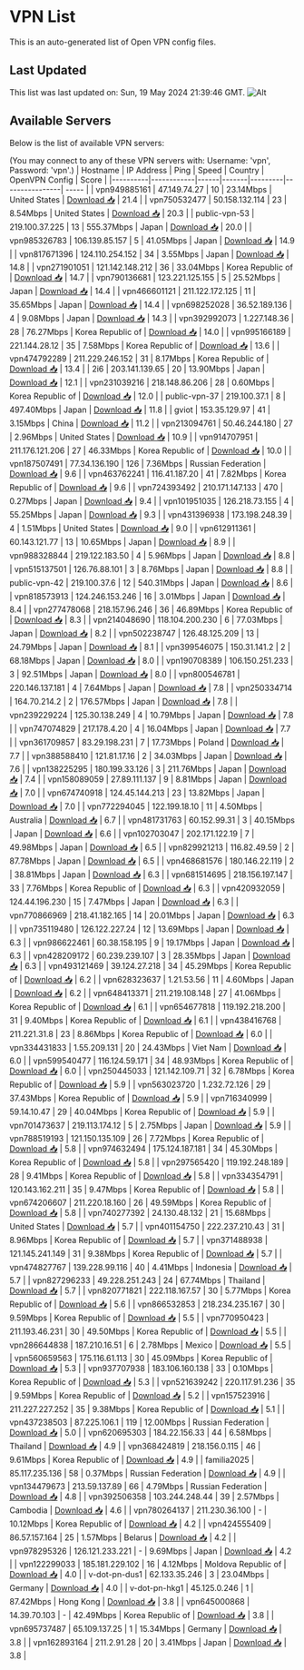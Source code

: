 # VPN List

This is an auto-generated list of Open VPN config files.

## Last Updated

This list was last updated on: Sun, 19 May 2024 21:39:46 GMT.
![Alt](https://repobeats.axiom.co/api/embed/186b98318ef1479477931607c1ad7d823f12451f.svg "Repobeats analytics image")

## Available Servers

Below is the list of available VPN servers:

(You may connect to any of these VPN servers with: Username: 'vpn', Password: 'vpn'.)
| Hostname | IP Address | Ping | Speed | Country | OpenVPN Config | Score |
|----------|------------|------|-------|---------|----------------| ----- |
| vpn949885161 | 47.149.74.27 | 10 | 23.14Mbps | United States | [Download 📥](./configs/server_0_US.ovpn) | 21.4 |
| vpn750532477 | 50.158.132.114 | 23 | 8.54Mbps | United States | [Download 📥](./configs/server_1_US.ovpn) | 20.3 |
| public-vpn-53 | 219.100.37.225 | 13 | 555.37Mbps | Japan | [Download 📥](./configs/server_2_JP.ovpn) | 20.0 |
| vpn985326783 | 106.139.85.157 | 5 | 41.05Mbps | Japan | [Download 📥](./configs/server_3_JP.ovpn) | 14.9 |
| vpn817671396 | 124.110.254.152 | 34 | 3.55Mbps | Japan | [Download 📥](./configs/server_4_JP.ovpn) | 14.8 |
| vpn271901051 | 121.142.148.212 | 36 | 33.04Mbps | Korea Republic of | [Download 📥](./configs/server_5_KR.ovpn) | 14.7 |
| vpn790136681 | 123.221.125.155 | 5 | 25.52Mbps | Japan | [Download 📥](./configs/server_6_JP.ovpn) | 14.4 |
| vpn466601121 | 211.122.172.125 | 11 | 35.65Mbps | Japan | [Download 📥](./configs/server_7_JP.ovpn) | 14.4 |
| vpn698252028 | 36.52.189.136 | 4 | 9.08Mbps | Japan | [Download 📥](./configs/server_8_JP.ovpn) | 14.3 |
| vpn392992073 | 1.227.148.36 | 28 | 76.27Mbps | Korea Republic of | [Download 📥](./configs/server_9_KR.ovpn) | 14.0 |
| vpn995166189 | 221.144.28.12 | 35 | 7.58Mbps | Korea Republic of | [Download 📥](./configs/server_10_KR.ovpn) | 13.6 |
| vpn474792289 | 211.229.246.152 | 31 | 8.17Mbps | Korea Republic of | [Download 📥](./configs/server_11_KR.ovpn) | 13.4 |
| 2i6 | 203.141.139.65 | 20 | 13.90Mbps | Japan | [Download 📥](./configs/server_12_JP.ovpn) | 12.1 |
| vpn231039216 | 218.148.86.206 | 28 | 0.60Mbps | Korea Republic of | [Download 📥](./configs/server_13_KR.ovpn) | 12.0 |
| public-vpn-37 | 219.100.37.1 | 8 | 497.40Mbps | Japan | [Download 📥](./configs/server_14_JP.ovpn) | 11.8 |
| gviot | 153.35.129.97 | 41 | 3.15Mbps | China | [Download 📥](./configs/server_15_CN.ovpn) | 11.2 |
| vpn213094761 | 50.46.244.180 | 27 | 2.96Mbps | United States | [Download 📥](./configs/server_16_US.ovpn) | 10.9 |
| vpn914707951 | 211.176.121.206 | 27 | 46.33Mbps | Korea Republic of | [Download 📥](./configs/server_17_KR.ovpn) | 10.0 |
| vpn187507491 | 77.34.136.190 | 126 | 7.36Mbps | Russian Federation | [Download 📥](./configs/server_18_RU.ovpn) | 9.6 |
| vpn463762241 | 116.41.187.20 | 41 | 7.82Mbps | Korea Republic of | [Download 📥](./configs/server_19_KR.ovpn) | 9.6 |
| vpn724393492 | 210.171.147.133 | 470 | 0.27Mbps | Japan | [Download 📥](./configs/server_20_JP.ovpn) | 9.4 |
| vpn101951035 | 126.218.73.155 | 4 | 55.25Mbps | Japan | [Download 📥](./configs/server_21_JP.ovpn) | 9.3 |
| vpn431396938 | 173.198.248.39 | 4 | 1.51Mbps | United States | [Download 📥](./configs/server_22_US.ovpn) | 9.0 |
| vpn612911361 | 60.143.121.77 | 13 | 10.65Mbps | Japan | [Download 📥](./configs/server_23_JP.ovpn) | 8.9 |
| vpn988328844 | 219.122.183.50 | 4 | 5.96Mbps | Japan | [Download 📥](./configs/server_24_JP.ovpn) | 8.8 |
| vpn515137501 | 126.76.88.101 | 3 | 8.76Mbps | Japan | [Download 📥](./configs/server_25_JP.ovpn) | 8.8 |
| public-vpn-42 | 219.100.37.6 | 12 | 540.31Mbps | Japan | [Download 📥](./configs/server_26_JP.ovpn) | 8.6 |
| vpn818573913 | 124.246.153.246 | 16 | 3.01Mbps | Japan | [Download 📥](./configs/server_27_JP.ovpn) | 8.4 |
| vpn277478068 | 218.157.96.246 | 36 | 46.89Mbps | Korea Republic of | [Download 📥](./configs/server_28_KR.ovpn) | 8.3 |
| vpn214048690 | 118.104.200.230 | 6 | 77.03Mbps | Japan | [Download 📥](./configs/server_29_JP.ovpn) | 8.2 |
| vpn502238747 | 126.48.125.209 | 13 | 24.79Mbps | Japan | [Download 📥](./configs/server_30_JP.ovpn) | 8.1 |
| vpn399546075 | 150.31.141.2 | 2 | 68.18Mbps | Japan | [Download 📥](./configs/server_31_JP.ovpn) | 8.0 |
| vpn190708389 | 106.150.251.233 | 3 | 92.51Mbps | Japan | [Download 📥](./configs/server_32_JP.ovpn) | 8.0 |
| vpn800546781 | 220.146.137.181 | 4 | 7.64Mbps | Japan | [Download 📥](./configs/server_33_JP.ovpn) | 7.8 |
| vpn250334714 | 164.70.214.2 | 2 | 176.57Mbps | Japan | [Download 📥](./configs/server_34_JP.ovpn) | 7.8 |
| vpn239229224 | 125.30.138.249 | 4 | 10.79Mbps | Japan | [Download 📥](./configs/server_35_JP.ovpn) | 7.8 |
| vpn747074829 | 217.178.4.20 | 4 | 16.04Mbps | Japan | [Download 📥](./configs/server_36_JP.ovpn) | 7.7 |
| vpn361709857 | 83.29.198.231 | 7 | 17.73Mbps | Poland | [Download 📥](./configs/server_37_PL.ovpn) | 7.7 |
| vpn388588410 | 121.81.17.16 | 2 | 34.03Mbps | Japan | [Download 📥](./configs/server_38_JP.ovpn) | 7.6 |
| vpn138225295 | 180.199.33.126 | 3 | 211.76Mbps | Japan | [Download 📥](./configs/server_39_JP.ovpn) | 7.4 |
| vpn158089059 | 27.89.111.137 | 9 | 8.81Mbps | Japan | [Download 📥](./configs/server_40_JP.ovpn) | 7.0 |
| vpn674740918 | 124.45.144.213 | 23 | 13.82Mbps | Japan | [Download 📥](./configs/server_41_JP.ovpn) | 7.0 |
| vpn772294045 | 122.199.18.10 | 11 | 4.50Mbps | Australia | [Download 📥](./configs/server_42_AU.ovpn) | 6.7 |
| vpn481731763 | 60.152.99.31 | 3 | 40.15Mbps | Japan | [Download 📥](./configs/server_43_JP.ovpn) | 6.6 |
| vpn102703047 | 202.171.122.19 | 7 | 49.98Mbps | Japan | [Download 📥](./configs/server_44_JP.ovpn) | 6.5 |
| vpn829921213 | 116.82.49.59 | 2 | 87.78Mbps | Japan | [Download 📥](./configs/server_45_JP.ovpn) | 6.5 |
| vpn468681576 | 180.146.22.119 | 2 | 38.81Mbps | Japan | [Download 📥](./configs/server_46_JP.ovpn) | 6.3 |
| vpn681514695 | 218.156.197.147 | 33 | 7.76Mbps | Korea Republic of | [Download 📥](./configs/server_47_KR.ovpn) | 6.3 |
| vpn420932059 | 124.44.196.230 | 15 | 7.47Mbps | Japan | [Download 📥](./configs/server_48_JP.ovpn) | 6.3 |
| vpn770866969 | 218.41.182.165 | 14 | 20.01Mbps | Japan | [Download 📥](./configs/server_49_JP.ovpn) | 6.3 |
| vpn735119480 | 126.122.227.24 | 12 | 13.69Mbps | Japan | [Download 📥](./configs/server_50_JP.ovpn) | 6.3 |
| vpn986622461 | 60.38.158.195 | 9 | 19.17Mbps | Japan | [Download 📥](./configs/server_51_JP.ovpn) | 6.3 |
| vpn428209172 | 60.239.239.107 | 3 | 28.35Mbps | Japan | [Download 📥](./configs/server_52_JP.ovpn) | 6.3 |
| vpn493121469 | 39.124.27.218 | 34 | 45.29Mbps | Korea Republic of | [Download 📥](./configs/server_53_KR.ovpn) | 6.2 |
| vpn628323637 | 1.21.53.56 | 11 | 4.60Mbps | Japan | [Download 📥](./configs/server_54_JP.ovpn) | 6.2 |
| vpn648413371 | 211.219.108.148 | 27 | 41.06Mbps | Korea Republic of | [Download 📥](./configs/server_55_KR.ovpn) | 6.1 |
| vpn654677818 | 119.192.218.200 | 31 | 9.40Mbps | Korea Republic of | [Download 📥](./configs/server_56_KR.ovpn) | 6.1 |
| vpn438416768 | 211.221.31.8 | 23 | 8.86Mbps | Korea Republic of | [Download 📥](./configs/server_57_KR.ovpn) | 6.0 |
| vpn334431833 | 1.55.209.131 | 20 | 24.43Mbps | Viet Nam | [Download 📥](./configs/server_58_VN.ovpn) | 6.0 |
| vpn599540477 | 116.124.59.171 | 34 | 48.93Mbps | Korea Republic of | [Download 📥](./configs/server_59_KR.ovpn) | 6.0 |
| vpn250445033 | 121.142.109.71 | 32 | 6.78Mbps | Korea Republic of | [Download 📥](./configs/server_60_KR.ovpn) | 5.9 |
| vpn563023720 | 1.232.72.126 | 29 | 37.43Mbps | Korea Republic of | [Download 📥](./configs/server_61_KR.ovpn) | 5.9 |
| vpn716340999 | 59.14.10.47 | 29 | 40.04Mbps | Korea Republic of | [Download 📥](./configs/server_62_KR.ovpn) | 5.9 |
| vpn701473637 | 219.113.174.12 | 5 | 2.75Mbps | Japan | [Download 📥](./configs/server_63_JP.ovpn) | 5.9 |
| vpn788519193 | 121.150.135.109 | 26 | 7.72Mbps | Korea Republic of | [Download 📥](./configs/server_64_KR.ovpn) | 5.8 |
| vpn974632494 | 175.124.187.181 | 34 | 45.30Mbps | Korea Republic of | [Download 📥](./configs/server_65_KR.ovpn) | 5.8 |
| vpn297565420 | 119.192.248.189 | 28 | 9.41Mbps | Korea Republic of | [Download 📥](./configs/server_66_KR.ovpn) | 5.8 |
| vpn334354791 | 120.143.162.211 | 35 | 9.47Mbps | Korea Republic of | [Download 📥](./configs/server_67_KR.ovpn) | 5.8 |
| vpn674206607 | 211.220.18.160 | 26 | 49.59Mbps | Korea Republic of | [Download 📥](./configs/server_68_KR.ovpn) | 5.8 |
| vpn740277392 | 24.130.48.132 | 21 | 15.68Mbps | United States | [Download 📥](./configs/server_69_US.ovpn) | 5.7 |
| vpn401154750 | 222.237.210.43 | 31 | 8.96Mbps | Korea Republic of | [Download 📥](./configs/server_70_KR.ovpn) | 5.7 |
| vpn371488938 | 121.145.241.149 | 31 | 9.38Mbps | Korea Republic of | [Download 📥](./configs/server_71_KR.ovpn) | 5.7 |
| vpn474827767 | 139.228.99.116 | 40 | 4.41Mbps | Indonesia | [Download 📥](./configs/server_72_ID.ovpn) | 5.7 |
| vpn827296233 | 49.228.251.243 | 24 | 67.74Mbps | Thailand | [Download 📥](./configs/server_73_TH.ovpn) | 5.7 |
| vpn820771821 | 222.118.167.57 | 30 | 5.77Mbps | Korea Republic of | [Download 📥](./configs/server_74_KR.ovpn) | 5.6 |
| vpn866532853 | 218.234.235.167 | 30 | 9.59Mbps | Korea Republic of | [Download 📥](./configs/server_75_KR.ovpn) | 5.5 |
| vpn770950423 | 211.193.46.231 | 30 | 49.50Mbps | Korea Republic of | [Download 📥](./configs/server_76_KR.ovpn) | 5.5 |
| vpn286644838 | 187.210.16.51 | 6 | 2.78Mbps | Mexico | [Download 📥](./configs/server_77_MX.ovpn) | 5.5 |
| vpn560659563 | 175.116.61.113 | 30 | 45.09Mbps | Korea Republic of | [Download 📥](./configs/server_78_KR.ovpn) | 5.3 |
| vpn937707938 | 183.106.160.138 | 33 | 0.10Mbps | Korea Republic of | [Download 📥](./configs/server_79_KR.ovpn) | 5.3 |
| vpn521639242 | 220.117.91.236 | 35 | 9.59Mbps | Korea Republic of | [Download 📥](./configs/server_80_KR.ovpn) | 5.2 |
| vpn157523916 | 211.227.227.252 | 35 | 9.38Mbps | Korea Republic of | [Download 📥](./configs/server_81_KR.ovpn) | 5.1 |
| vpn437238503 | 87.225.106.1 | 119 | 12.00Mbps | Russian Federation | [Download 📥](./configs/server_82_RU.ovpn) | 5.0 |
| vpn620695303 | 184.22.156.33 | 44 | 6.58Mbps | Thailand | [Download 📥](./configs/server_83_TH.ovpn) | 4.9 |
| vpn368424819 | 218.156.0.115 | 46 | 9.61Mbps | Korea Republic of | [Download 📥](./configs/server_84_KR.ovpn) | 4.9 |
| familia2025 | 85.117.235.136 | 58 | 0.37Mbps | Russian Federation | [Download 📥](./configs/server_85_RU.ovpn) | 4.9 |
| vpn134479673 | 213.59.137.89 | 66 | 4.79Mbps | Russian Federation | [Download 📥](./configs/server_86_RU.ovpn) | 4.8 |
| vpn392506358 | 103.244.248.44 | 39 | 2.57Mbps | Cambodia | [Download 📥](./configs/server_87_KH.ovpn) | 4.6 |
| vpn780264137 | 211.230.36.100 | - | 10.12Mbps | Korea Republic of | [Download 📥](./configs/server_88_KR.ovpn) | 4.2 |
| vpn424555409 | 86.57.157.164 | 25 | 1.57Mbps | Belarus | [Download 📥](./configs/server_89_BY.ovpn) | 4.2 |
| vpn978295326 | 126.121.233.221 | - | 9.69Mbps | Japan | [Download 📥](./configs/server_90_JP.ovpn) | 4.2 |
| vpn122299033 | 185.181.229.102 | 16 | 4.12Mbps | Moldova Republic of | [Download 📥](./configs/server_91_MD.ovpn) | 4.0 |
| v-dot-pn-dus1 | 62.133.35.246 | 3 | 23.04Mbps | Germany | [Download 📥](./configs/server_92_DE.ovpn) | 4.0 |
| v-dot-pn-hkg1 | 45.125.0.246 | 1 | 87.42Mbps | Hong Kong | [Download 📥](./configs/server_93_HK.ovpn) | 3.8 |
| vpn645000868 | 14.39.70.103 | - | 42.49Mbps | Korea Republic of | [Download 📥](./configs/server_94_KR.ovpn) | 3.8 |
| vpn695737487 | 65.109.137.25 | 1 | 15.34Mbps | Germany | [Download 📥](./configs/server_95_DE.ovpn) | 3.8 |
| vpn162893164 | 211.2.91.28 | 20 | 3.41Mbps | Japan | [Download 📥](./configs/server_96_JP.ovpn) | 3.8 |

